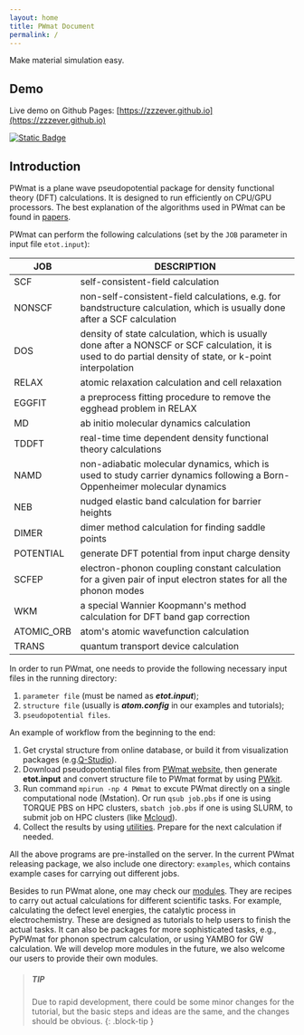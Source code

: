 ```yaml
---
layout: home
title: PWmat Document
permalink: /
---
```


Make material simulation easy.

## Demo

Live demo on Github Pages: [https://zzzever.github.io](https://zzzever.github.io)

[![Static Badge](https://img.shields.io/badge/PWmat-doc-blue)](http://www.pwmat.com)



## Introduction

PWmat is a plane wave pseudopotential package for density functional
theory (DFT) calculations. It is designed to run efficiently on CPU/GPU processors. The best explanation of the algorithms used in PWmat
can be found in  [papers][1]. 

PWmat can perform the following calculations (set by the `JOB`
parameter in input file `etot.input`): 

|JOB|DESCRIPTION|
|---|---|
|SCF|self-consistent-field calculation|
|NONSCF|non-self-consistent-field calculations, e.g. for bandstructure calculation, which is usually done after a SCF calculation|
|DOS|density of state calculation, which is usually done after a NONSCF or SCF calculation, it is used to do partial density of state, or k-point interpolation|
|RELAX|atomic relaxation calculation and cell relaxation|
|EGGFIT|a preprocess fitting procedure to remove the egghead problem in RELAX|
|MD|ab initio molecular dynamics calculation|
|TDDFT|real-time time dependent density functional theory calculations|
|NAMD|non-adiabatic molecular dynamics, which is used to study carrier dynamics following a Born-Oppenheimer molecular dynamics|
|NEB|nudged elastic band calculation for barrier heights|
|DIMER|dimer method calculation for finding saddle points|
|POTENTIAL|generate DFT potential from input charge density|
|SCFEP|electron-phonon coupling constant calculation for a given pair of input electron states for all the phonon modes|
|WKM|a special Wannier Koopmann's method calculation for DFT band gap correction|
|ATOMIC\_ORB|atom's atomic wavefunction calculation|
|TRANS|quantum transport device calculation|

In order to run PWmat, one needs to provide the following necessary input files in the running
directory: 
1. `parameter file` (must be named as ***etot.input***); 
2. `structure file` (usually is ***atom.config***
in our examples and tutorials); 
3. `pseudopotential files`.

An example of workflow from the beginning to the end:
1. Get crystal structure from online database, or build it from visualization packages (e.g.[Q-Studio](https://mcloud.lonxun.com/)).
2.  Download pseudopotential files from [PWmat website](http://www.pwmat.com/potential-download), then generate **etot.input** and convert structure file to PWmat format by using [PWkit](http://www.pwmat.com/pwkit-download).
3. Run command `mpirun -np 4 PWmat` to excute PWmat directly on a single computational node (Mstation). Or run `qsub job.pbs` if one is using TORQUE PBS on HPC clusters, `sbatch job.pbs` if one is using SLURM, to submit job on HPC clusters (like [Mcloud](https://mcloud.lonxun.com/)).
4. Collect the results by using [utilities](http://www.pwmat.com/utility-download). Prepare for the next calculation if needed.

All the above programs are pre-installed on the server. In the current PWmat releasing package, we also include one directory: `examples`,
which contains example cases for carrying out different jobs.

Besides to run PWmat alone, one may check our 
[modules](http://www.pwmat.com/module-download). 
They are recipes to carry out actual calculations for different scientific tasks. 
For example, calculating the defect level energies, the catalytic process in electrochemistry.
These are designed as tutorials to help users to finish the actual tasks. It can also be packages for more
sophisticated tasks, e.g., PyPWmat for phonon spectrum calculation, or using
YAMBO for GW calculation. We will develop more modules in the future, we also welcome our users to provide their own modules.

>##### TIP
> Due to rapid development, there could be some minor changes for the tutorial, but the basic steps and ideas are the same, and the changes should be obvious.
{: .block-tip }

[1]: www.pwmat.com